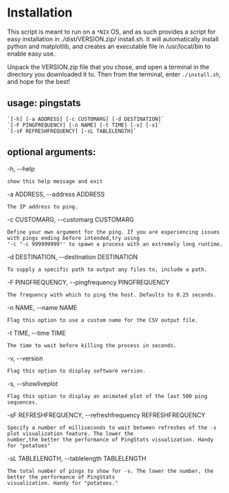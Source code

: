 # Installation

This script is meant to run on a `*NIX` OS, and as such provides a script for easy installation in ./dist/VERSION.zip/
install.sh. It will automatically install python and matplotlib, and creates an executable file in /usr/local/bin to 
enable easy use. 

Unpack the VERSION.zip file that you chose, and open a terminal in the directory you downloaded it to. Then from the 
terminal, enter `./install.sh`, and hope for the best!

## usage: pingstats

    `[-h] [-a ADDRESS] [-c CUSTOMARG] [-d DESTINATION]`
    `[-F PINGFREQUENCY] [-n NAME] [-t TIME] [-v] [-s]`
    `[-sF REFRESHFREQUENCY] [-sL TABLELENGTH]`

## optional arguments:
  -h, --help            
  
    show this help message and exit
    
  -a ADDRESS, --address ADDRESS
  
    The IP address to ping.
    
  -c CUSTOMARG, --customarg CUSTOMARG
  
    Define your own argument for the ping. If you are experiencing issues with pings ending before intended,try using 
    '-c "-c 999999999"' to spawn a process with an extremely long runtime.
  -d DESTINATION, --destination DESTINATION
  
    To supply a specific path to output any files to, include a path.
  -F PINGFREQUENCY, --pingfrequency PINGFREQUENCY
  
    The frequency with which to ping the host. Defaults to 0.25 seconds.
    
  -n NAME, --name NAME  
  
    Flag this option to use a custom name for the CSV output file.
    
  -t TIME, --time TIME  
  
    The time to wait before killing the process in seconds.
    
  -v, --version         
  
    Flag this option to display software version.
    
  -s, --showliveplot        
  
    Flag this option to display an animated plot of the last 500 ping sequences.
    
  -sF REFRESHFREQUENCY, --refreshfrequency REFRESHFREQUENCY
  
    Specify a number of milliseconds to wait between refreshes of the -s plot visualization feature. The lower the 
    number,the better the performance of PingStats visualization. Handy for "potatoes"
    
  -sL TABLELENGTH, --tablelength TABLELENGTH
  
    The total number of pings to show for -s. The lower the number, the better the performance of PingStats 
    visualization. Handy for "potatoes."
